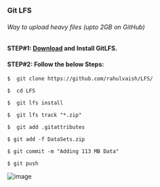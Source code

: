 ### Git LFS
###### Way to upload heavy files (upto 2GB on GitHub)

#### STEP#1: [Download](https://git-lfs.github.com/) and Install GitLFS.
#### STEP#2: Follow the below Steps: </br>
```
$  git clone https://github.com/rahulvaish/LFS/
```
```
$  cd LFS
```
```
$  git lfs install
```
```
$  git lfs track "*.zip"
```
```
$  git add .gitattributes
```
```
$ git add -f DataSets.zip
```
```
$ git commit -m "Adding 113 MB Data"
```
```
$ git push
```

![image](https://user-images.githubusercontent.com/689226/73557905-1c502480-4478-11ea-8ded-b51b559ad64c.png)
